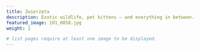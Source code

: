 ```yaml
---
title: Zwierzęta 
description: Exotic wildlife, pet kittens — and everything in between. Uncover the beauty of the animal kingdom through your screen.
featured_image: 101_0858.jpg 
weight: 1

# list pages require at least one image to be displayed.
---
```


